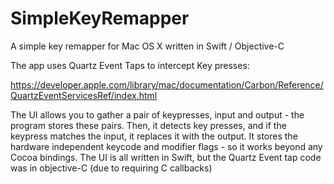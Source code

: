 # SimpleKeyRemapper
A simple key remapper for Mac OS X written in Swift / Objective-C

The app uses Quartz Event Taps to intercept Key presses:

https://developer.apple.com/library/mac/documentation/Carbon/Reference/QuartzEventServicesRef/index.html

The UI allows you to gather a pair of keypresses, input and output - the program stores these pairs.  Then, it detects key presses, and if the keypress matches the input, it replaces it with the output.  It stores the hardware independent keycode and modifier flags - so it works beyond any Cocoa bindings.  The UI is all written in Swift, but the Quartz Event tap code was in objective-C (due to requiring C callbacks)

